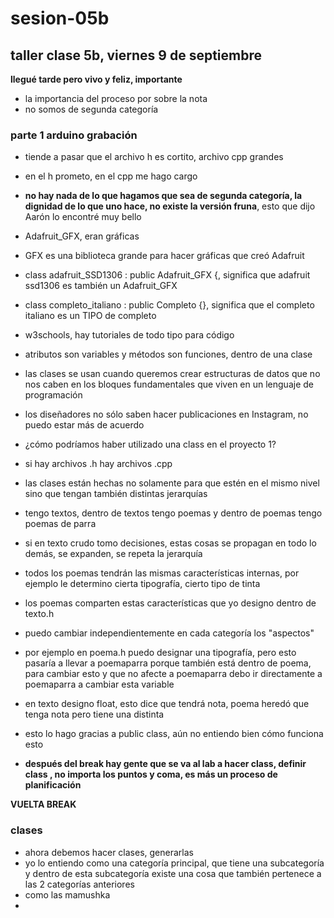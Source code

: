 # sesion-05b
## taller clase 5b, viernes 9 de septiembre

**llegué tarde pero vivo y feliz, importante**


- la importancia del proceso por sobre la nota
- no somos de segunda categoría

### parte 1 arduino grabación

- tiende a pasar que el archivo h es cortito, archivo cpp grandes
- en el h prometo, en el cpp me hago cargo
- **no hay nada de lo que hagamos que sea de segunda categoría, la dignidad de lo que uno hace, no existe la versión fruna**, esto que dijo Aarón lo encontré muy bello
- Adafruit_GFX, eran gráficas
- GFX es una biblioteca grande para hacer gráficas que creó Adafruit
- class adafruit_SSD1306 : public Adafruit_GFX {, significa que adafruit ssd1306 es también un Adafruit_GFX
- class completo_italiano : public Completo {}, significa que el completo italiano es un TIPO de completo
- w3schools,  hay tutoriales de todo tipo para código
- atributos son variables y métodos son funciones, dentro de una clase
- las clases se usan cuando queremos crear estructuras de datos que no nos caben en los bloques fundamentales que viven en un lenguaje de programación
- los diseñadores no sólo saben hacer publicaciones en Instagram, no puedo estar más de acuerdo
- ¿cómo podríamos haber utilizado una class en el proyecto 1?
- si hay archivos .h hay archivos .cpp
- las clases están hechas no solamente para que estén en el mismo nivel sino que tengan también distintas jerarquías
- tengo textos, dentro de textos tengo poemas y dentro de poemas tengo poemas de parra
- si en texto crudo tomo decisiones, estas cosas se propagan en todo lo demás, se expanden, se repeta la jerarquía
- todos los poemas tendrán las mismas características internas, por ejemplo le determino cierta tipografía, cierto tipo de tinta
- los poemas comparten estas características que yo designo dentro de texto.h
- puedo cambiar independientemente en cada categoría los "aspectos"
- por ejemplo en poema.h puedo designar una tipografía, pero esto pasaría a llevar a poemaparra porque también está dentro de poema, para cambiar esto y que no afecte a poemaparra debo ir directamente a poemaparra a cambiar esta variable
- en texto designo float, esto dice que tendrá nota, poema heredó que tenga nota pero tiene una distinta
- esto lo hago gracias a public class, aún no entiendo bien cómo funciona esto
 
- **después del break hay gente que se va al lab a hacer class, definir class , no importa los puntos y coma, es más un proceso de planificación**

**VUELTA BREAK**

### clases
- ahora debemos hacer clases, generarlas
- yo lo entiendo como una categoría principal, que tiene una subcategoría y dentro de esta subcategoría existe una cosa que también pertenece a las 2 categorías anteriores
- como las mamushka
- 
